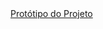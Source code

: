 <a href="https://www.figma.com/design/X9AsMoNjryv9nNTQtZYgzL/To-do-List?node-id=0-1&t=kiehML4fpM7djXUx-1" target="_blank">
    Protótipo do Projeto
</a>
